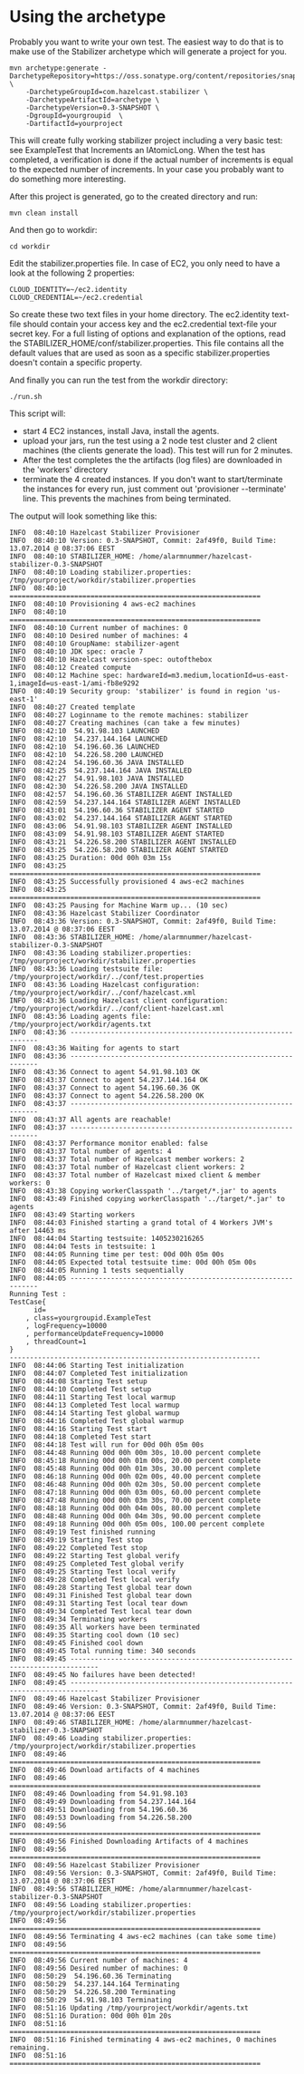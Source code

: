 Using the archetype
===========================
Probably you want to write your own test. The easiest way to do that is to make use of the Stabilizer archetype which
will generate a project for you.

```
mvn archetype:generate -DarchetypeRepository=https://oss.sonatype.org/content/repositories/snapshots \
    -DarchetypeGroupId=com.hazelcast.stabilizer \
    -DarchetypeArtifactId=archetype \
    -DarchetypeVersion=0.3-SNAPSHOT \
    -DgroupId=yourgroupid  \
    -DartifactId=yourproject
```

This will create fully working stabilizer project including a very basic test: see ExampleTest that Increments an IAtomicLong. 
When the test has completed, a verification is done if the actual number of increments is equal to the expected number of increments.
In your case you probably want to do something more interesting.

After this project is generated, go to the created directory and run:

```
mvn clean install
```

And then go to workdir:
 
```
cd workdir
```
 
Edit the stabilizer.properties file. In case of EC2, you only need to have a look at the following 2 properties:

```
CLOUD_IDENTITY=~/ec2.identity
CLOUD_CREDENTIAL=~/ec2.credential
```

So create these two text files in your home directory. The ec2.identity text-file should contain your access key and the 
ec2.credential text-file your secret key. For a full listing of options and explanation of the options, read the 
STABILIZER_HOME/conf/stabilizer.properties. This file contains all the default values that are used as soon as 
a specific stabilizer.properties doesn't contain a specific property.

And finally you can run the test from the workdir directory:

```
./run.sh
```

This script will:
 * start 4 EC2 instances, install Java, install the agents.
 * upload your jars, run the test using a 2 node test cluster and 2 client machines (the clients generate the load). This
   test will run for 2 minutes.
 * After the test completes the the artifacts (log files) are downloaded in the 'workers' directory
 * terminate the 4 created instances. If you don't want to start/terminate the instances for every run, just comment out
   'provisioner --terminate' line.  This prevents the machines from being terminated.

The output will look something like this:

```
INFO  08:40:10 Hazelcast Stabilizer Provisioner
INFO  08:40:10 Version: 0.3-SNAPSHOT, Commit: 2af49f0, Build Time: 13.07.2014 @ 08:37:06 EEST
INFO  08:40:10 STABILIZER_HOME: /home/alarmnummer/hazelcast-stabilizer-0.3-SNAPSHOT
INFO  08:40:10 Loading stabilizer.properties: /tmp/yourproject/workdir/stabilizer.properties
INFO  08:40:10 ==============================================================
INFO  08:40:10 Provisioning 4 aws-ec2 machines
INFO  08:40:10 ==============================================================
INFO  08:40:10 Current number of machines: 0
INFO  08:40:10 Desired number of machines: 4
INFO  08:40:10 GroupName: stabilizer-agent
INFO  08:40:10 JDK spec: oracle 7
INFO  08:40:10 Hazelcast version-spec: outofthebox
INFO  08:40:12 Created compute
INFO  08:40:12 Machine spec: hardwareId=m3.medium,locationId=us-east-1,imageId=us-east-1/ami-fb8e9292
INFO  08:40:19 Security group: 'stabilizer' is found in region 'us-east-1'
INFO  08:40:27 Created template
INFO  08:40:27 Loginname to the remote machines: stabilizer
INFO  08:40:27 Creating machines (can take a few minutes)
INFO  08:42:10 	54.91.98.103 LAUNCHED
INFO  08:42:10 	54.237.144.164 LAUNCHED
INFO  08:42:10 	54.196.60.36 LAUNCHED
INFO  08:42:10 	54.226.58.200 LAUNCHED
INFO  08:42:24 	54.196.60.36 JAVA INSTALLED
INFO  08:42:25 	54.237.144.164 JAVA INSTALLED
INFO  08:42:27 	54.91.98.103 JAVA INSTALLED
INFO  08:42:30 	54.226.58.200 JAVA INSTALLED
INFO  08:42:57 	54.196.60.36 STABILIZER AGENT INSTALLED
INFO  08:42:59 	54.237.144.164 STABILIZER AGENT INSTALLED
INFO  08:43:01 	54.196.60.36 STABILIZER AGENT STARTED
INFO  08:43:02 	54.237.144.164 STABILIZER AGENT STARTED
INFO  08:43:06 	54.91.98.103 STABILIZER AGENT INSTALLED
INFO  08:43:09 	54.91.98.103 STABILIZER AGENT STARTED
INFO  08:43:21 	54.226.58.200 STABILIZER AGENT INSTALLED
INFO  08:43:25 	54.226.58.200 STABILIZER AGENT STARTED
INFO  08:43:25 Duration: 00d 00h 03m 15s
INFO  08:43:25 ==============================================================
INFO  08:43:25 Successfully provisioned 4 aws-ec2 machines
INFO  08:43:25 ==============================================================
INFO  08:43:25 Pausing for Machine Warm up... (10 sec)
INFO  08:43:36 Hazelcast Stabilizer Coordinator
INFO  08:43:36 Version: 0.3-SNAPSHOT, Commit: 2af49f0, Build Time: 13.07.2014 @ 08:37:06 EEST
INFO  08:43:36 STABILIZER_HOME: /home/alarmnummer/hazelcast-stabilizer-0.3-SNAPSHOT
INFO  08:43:36 Loading stabilizer.properties: /tmp/yourproject/workdir/stabilizer.properties
INFO  08:43:36 Loading testsuite file: /tmp/yourproject/workdir/../conf/test.properties
INFO  08:43:36 Loading Hazelcast configuration: /tmp/yourproject/workdir/../conf/hazelcast.xml
INFO  08:43:36 Loading Hazelcast client configuration: /tmp/yourproject/workdir/../conf/client-hazelcast.xml
INFO  08:43:36 Loading agents file: /tmp/yourproject/workdir/agents.txt
INFO  08:43:36 --------------------------------------------------------------
INFO  08:43:36 Waiting for agents to start
INFO  08:43:36 --------------------------------------------------------------
INFO  08:43:36 Connect to agent 54.91.98.103 OK
INFO  08:43:37 Connect to agent 54.237.144.164 OK
INFO  08:43:37 Connect to agent 54.196.60.36 OK
INFO  08:43:37 Connect to agent 54.226.58.200 OK
INFO  08:43:37 --------------------------------------------------------------
INFO  08:43:37 All agents are reachable!
INFO  08:43:37 --------------------------------------------------------------
INFO  08:43:37 Performance monitor enabled: false
INFO  08:43:37 Total number of agents: 4
INFO  08:43:37 Total number of Hazelcast member workers: 2
INFO  08:43:37 Total number of Hazelcast client workers: 2
INFO  08:43:37 Total number of Hazelcast mixed client & member workers: 0
INFO  08:43:38 Copying workerClasspath '../target/*.jar' to agents
INFO  08:43:49 Finished copying workerClasspath '../target/*.jar' to agents
INFO  08:43:49 Starting workers
INFO  08:44:03 Finished starting a grand total of 4 Workers JVM's after 14463 ms
INFO  08:44:04 Starting testsuite: 1405230216265
INFO  08:44:04 Tests in testsuite: 1
INFO  08:44:05 Running time per test: 00d 00h 05m 00s 
INFO  08:44:05 Expected total testsuite time: 00d 00h 05m 00s
INFO  08:44:05 Running 1 tests sequentially
INFO  08:44:05 --------------------------------------------------------------
Running Test : 
TestCase{
      id=
    , class=yourgroupid.ExampleTest
    , logFrequency=10000
    , performanceUpdateFrequency=10000
    , threadCount=1
}
--------------------------------------------------------------
INFO  08:44:06 Starting Test initialization
INFO  08:44:07 Completed Test initialization
INFO  08:44:08 Starting Test setup
INFO  08:44:10 Completed Test setup
INFO  08:44:11 Starting Test local warmup
INFO  08:44:13 Completed Test local warmup
INFO  08:44:14 Starting Test global warmup
INFO  08:44:16 Completed Test global warmup
INFO  08:44:16 Starting Test start
INFO  08:44:18 Completed Test start
INFO  08:44:18 Test will run for 00d 00h 05m 00s
INFO  08:44:48 Running 00d 00h 00m 30s, 10.00 percent complete
INFO  08:45:18 Running 00d 00h 01m 00s, 20.00 percent complete
INFO  08:45:48 Running 00d 00h 01m 30s, 30.00 percent complete
INFO  08:46:18 Running 00d 00h 02m 00s, 40.00 percent complete
INFO  08:46:48 Running 00d 00h 02m 30s, 50.00 percent complete
INFO  08:47:18 Running 00d 00h 03m 00s, 60.00 percent complete
INFO  08:47:48 Running 00d 00h 03m 30s, 70.00 percent complete
INFO  08:48:18 Running 00d 00h 04m 00s, 80.00 percent complete
INFO  08:48:48 Running 00d 00h 04m 30s, 90.00 percent complete
INFO  08:49:18 Running 00d 00h 05m 00s, 100.00 percent complete
INFO  08:49:19 Test finished running
INFO  08:49:19 Starting Test stop
INFO  08:49:22 Completed Test stop
INFO  08:49:22 Starting Test global verify
INFO  08:49:25 Completed Test global verify
INFO  08:49:25 Starting Test local verify
INFO  08:49:28 Completed Test local verify
INFO  08:49:28 Starting Test global tear down
INFO  08:49:31 Finished Test global tear down
INFO  08:49:31 Starting Test local tear down
INFO  08:49:34 Completed Test local tear down
INFO  08:49:34 Terminating workers
INFO  08:49:35 All workers have been terminated
INFO  08:49:35 Starting cool down (10 sec)
INFO  08:49:45 Finished cool down
INFO  08:49:45 Total running time: 340 seconds
INFO  08:49:45 -----------------------------------------------------------------------------
INFO  08:49:45 No failures have been detected!
INFO  08:49:45 -----------------------------------------------------------------------------
INFO  08:49:46 Hazelcast Stabilizer Provisioner
INFO  08:49:46 Version: 0.3-SNAPSHOT, Commit: 2af49f0, Build Time: 13.07.2014 @ 08:37:06 EEST
INFO  08:49:46 STABILIZER_HOME: /home/alarmnummer/hazelcast-stabilizer-0.3-SNAPSHOT
INFO  08:49:46 Loading stabilizer.properties: /tmp/yourproject/workdir/stabilizer.properties
INFO  08:49:46 ==============================================================
INFO  08:49:46 Download artifacts of 4 machines
INFO  08:49:46 ==============================================================
INFO  08:49:46 Downloading from 54.91.98.103
INFO  08:49:49 Downloading from 54.237.144.164
INFO  08:49:51 Downloading from 54.196.60.36
INFO  08:49:53 Downloading from 54.226.58.200
INFO  08:49:56 ==============================================================
INFO  08:49:56 Finished Downloading Artifacts of 4 machines
INFO  08:49:56 ==============================================================
INFO  08:49:56 Hazelcast Stabilizer Provisioner
INFO  08:49:56 Version: 0.3-SNAPSHOT, Commit: 2af49f0, Build Time: 13.07.2014 @ 08:37:06 EEST
INFO  08:49:56 STABILIZER_HOME: /home/alarmnummer/hazelcast-stabilizer-0.3-SNAPSHOT
INFO  08:49:56 Loading stabilizer.properties: /tmp/yourproject/workdir/stabilizer.properties
INFO  08:49:56 ==============================================================
INFO  08:49:56 Terminating 4 aws-ec2 machines (can take some time)
INFO  08:49:56 ==============================================================
INFO  08:49:56 Current number of machines: 4
INFO  08:49:56 Desired number of machines: 0
INFO  08:50:29 	54.196.60.36 Terminating
INFO  08:50:29 	54.237.144.164 Terminating
INFO  08:50:29 	54.226.58.200 Terminating
INFO  08:50:29 	54.91.98.103 Terminating
INFO  08:51:16 Updating /tmp/yourproject/workdir/agents.txt
INFO  08:51:16 Duration: 00d 00h 01m 20s
INFO  08:51:16 ==============================================================
INFO  08:51:16 Finished terminating 4 aws-ec2 machines, 0 machines remaining.
INFO  08:51:16 ==============================================================
```